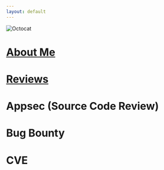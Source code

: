 ```yaml
---
layout: default
---
```


![Octocat](https://github.githubassets.com/images/icons/emoji/octocat.png)

# [About Me](./author.md)

# [Reviews](./review.md)

# Appsec (Source Code Review) 

# Bug Bounty

# CVE


